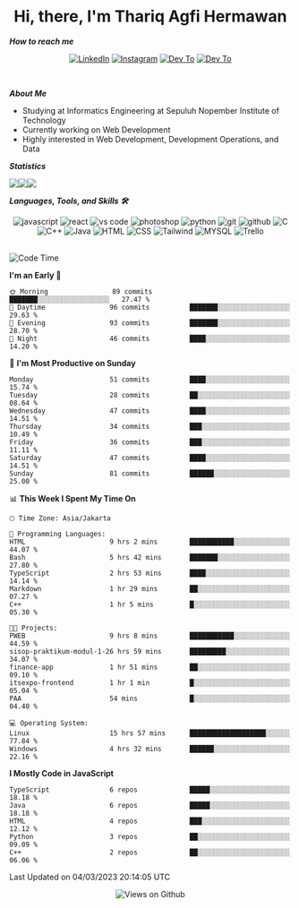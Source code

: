 <div align="center">
  <h1>Hi, there, I'm Thariq Agfi Hermawan</h1>
</div>


***How to reach me***
<p align='center'>
   <a href="https://www.linkedin.com/in/thariqagfihermawan" target="_blank"><img src="https://img.shields.io/badge/LinkedIn-0077B5?style=for-the-badge&logo=linkedin&logoColor=white" alt="LinkedIn"></a>
   <a href="https://www.instagram.com/thoriqagfi" target="_blank"><img src="https://img.shields.io/badge/Instagram-E4405F?style=for-the-badge&logo=instagram&logoColor=white" alt="Instagram"></a>
   <a href="https://medium.com/@thoriq.aghfi60" target="_blank"><img src="https://img.shields.io/badge/Medium-12100E?style=for-the-badge&logo=medium&logoColor=white" alt="Dev To"></a>
   <a href="https://linktr.ee/thoriqagfi" target="_blank"><img src="https://img.shields.io/badge/linktree-1de9b6?style=for-the-badge&logo=linktree&logoColor=white" alt="Dev To"></a>
</p>

<br>

***About Me***
- Studying at Informatics Engineering at Sepuluh Nopember Institute of Technology
- Currently working on Web Development
- Highly interested in Web Development, Development Operations, and Data

***Statistics***

<!-- [![GitHub Streak](http://github-readme-streak-stats.herokuapp.com?user=thoriqagfi&theme=dark)](https://git.io/streak-stats) -->

<div align="center">
  <div style="display: flex;">
    <img src="http://github-readme-streak-stats.herokuapp.com?user=thoriqagfi&theme=chartreuse-dark"/>
    <img src="https://github-readme-stats.vercel.app/api/top-langs/?username=thoriqagfi&layout=compact&&theme=chartreuse-dark&langs_count=8)](https://github.com/thoriqagfi"/>
    <img src="https://github-readme-stats.vercel.app/api?username=thoriqagfi&show_icons=true&theme=chartreuse-dark"/>
  </div>
</div>

<!-- [![Top Langs](https://github-readme-stats.vercel.app/api/top-langs/?username=thoriqagfi&layout=compact&&theme=chartreuse-dark&langs_count=8)](https://github.com/thoriqagfi)
< ![Agfi's GitHub stats](https://github-readme-stats.vercel.app/api?username=thoriqagfi&show_icons=true&theme=chartreuse-dark) -->

***Languages, Tools, and Skills 🛠***

  <div align="center">
    <img src="https://img.shields.io/badge/JavaScript-F7DF1E?style=for-the-badge&logo=javascript&logoColor=black" alt="javascript" />
    <img src="https://img.shields.io/badge/React-61DAFB?style=for-the-badge&logo=react&logoColor=black" alt="react" />
    <img src="https://img.shields.io/badge/vs%20code-007ACC?style=for-the-badge&logo=visual%20studio%20code&logoColor=white" alt="vs code" />
    <img src="https://img.shields.io/badge/adobe%20photoshop-31A8FF?style=for-the-badge&logo=adobe%20photoshop&logoColor=white" alt="photoshop" />
    <img src="https://img.shields.io/badge/python-3776AB?style=for-the-badge&logo=python&logoColor=white" alt="python" />
    <img src="https://img.shields.io/badge/Git-F05032?style=for-the-badge&logo=git&logoColor=white" alt="git" />
    <img src="https://img.shields.io/badge/GitHub-100000?style=for-the-badge&logo=github&logoColor=white" alt="github" />
    <img src="https://img.shields.io/badge/c-%2300599C.svg?style=for-the-badge&logo=c&logoColor=white" alt="C" />
    <img src="https://img.shields.io/badge/c++-%2300599C.svg?style=for-the-badge&logo=c%2B%2B&logoColor=white" alt="C++" />
    <img src="https://img.shields.io/badge/Java-ED8B00?style=for-the-badge&logo=java&logoColor=white" alt="Java"/>
    <img src="https://img.shields.io/badge/HTML5-E34F26?style=for-the-badge&logo=html5&logoColor=white" alt="HTML" />
    <img src="https://img.shields.io/badge/CSS-239120?&style=for-the-badge&logo=css3&logoColor=white" alt ="CSS" />
    <img src="https://img.shields.io/badge/tailwindcss-%2338B2AC.svg?style=for-the-badge&logo=tailwind-css&logoColor=white" alt="Tailwind" />
    <img src="https://img.shields.io/badge/MySQL-00000F?style=for-the-badge&logo=mysql&logoColor=white" alt="MYSQL" />
    <img src="https://img.shields.io/badge/Trello-%23026AA7.svg?style=for-the-badge&logo=Trello&logoColor=white" alt="Trello" />
  </div><br>

<!--START_SECTION:waka-->
![Code Time](http://img.shields.io/badge/Code%20Time-156%20hrs%2026%20mins-blue)

**I'm an Early 🐤** 

```text
🌞 Morning                89 commits          ███████░░░░░░░░░░░░░░░░░░   27.47 % 
🌆 Daytime                96 commits          ███████░░░░░░░░░░░░░░░░░░   29.63 % 
🌃 Evening                93 commits          ███████░░░░░░░░░░░░░░░░░░   28.70 % 
🌙 Night                  46 commits          ████░░░░░░░░░░░░░░░░░░░░░   14.20 % 
```
📅 **I'm Most Productive on Sunday** 

```text
Monday                   51 commits          ████░░░░░░░░░░░░░░░░░░░░░   15.74 % 
Tuesday                  28 commits          ██░░░░░░░░░░░░░░░░░░░░░░░   08.64 % 
Wednesday                47 commits          ████░░░░░░░░░░░░░░░░░░░░░   14.51 % 
Thursday                 34 commits          ███░░░░░░░░░░░░░░░░░░░░░░   10.49 % 
Friday                   36 commits          ███░░░░░░░░░░░░░░░░░░░░░░   11.11 % 
Saturday                 47 commits          ████░░░░░░░░░░░░░░░░░░░░░   14.51 % 
Sunday                   81 commits          ██████░░░░░░░░░░░░░░░░░░░   25.00 % 
```


📊 **This Week I Spent My Time On** 

```text
🕑︎ Time Zone: Asia/Jakarta

💬 Programming Languages: 
HTML                     9 hrs 2 mins        ███████████░░░░░░░░░░░░░░   44.07 % 
Bash                     5 hrs 42 mins       ███████░░░░░░░░░░░░░░░░░░   27.80 % 
TypeScript               2 hrs 53 mins       ████░░░░░░░░░░░░░░░░░░░░░   14.14 % 
Markdown                 1 hr 29 mins        ██░░░░░░░░░░░░░░░░░░░░░░░   07.27 % 
C++                      1 hr 5 mins         █░░░░░░░░░░░░░░░░░░░░░░░░   05.30 % 

🐱‍💻 Projects: 
PWEB                     9 hrs 8 mins        ███████████░░░░░░░░░░░░░░   44.59 % 
sisop-praktikum-modul-1-26 hrs 59 mins       █████████░░░░░░░░░░░░░░░░   34.07 % 
finance-app              1 hr 51 mins        ██░░░░░░░░░░░░░░░░░░░░░░░   09.10 % 
itsexpo-frontend         1 hr 1 min          █░░░░░░░░░░░░░░░░░░░░░░░░   05.04 % 
PAA                      54 mins             █░░░░░░░░░░░░░░░░░░░░░░░░   04.40 % 

💻 Operating System: 
Linux                    15 hrs 57 mins      ███████████████████░░░░░░   77.84 % 
Windows                  4 hrs 32 mins       ██████░░░░░░░░░░░░░░░░░░░   22.16 % 
```

**I Mostly Code in JavaScript** 

```text
TypeScript               6 repos             █████░░░░░░░░░░░░░░░░░░░░   18.18 % 
Java                     6 repos             █████░░░░░░░░░░░░░░░░░░░░   18.18 % 
HTML                     4 repos             ███░░░░░░░░░░░░░░░░░░░░░░   12.12 % 
Python                   3 repos             ██░░░░░░░░░░░░░░░░░░░░░░░   09.09 % 
C++                      2 repos             ██░░░░░░░░░░░░░░░░░░░░░░░   06.06 % 
```




 Last Updated on 04/03/2023 20:14:05 UTC
<!--END_SECTION:waka-->

<div align="center">
<img src="https://komarev.com/ghpvc/?username=thoriqagfi&color=blue" alt="Views on Github" />
</div>